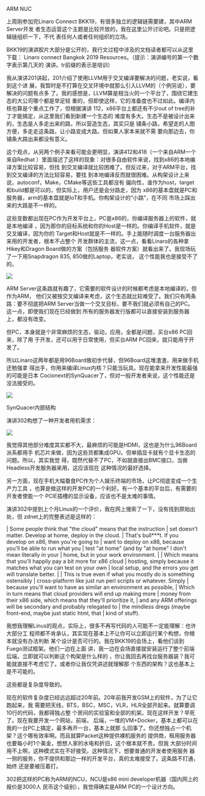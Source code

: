     
ARM NUC

上周刚参加完Linaro Connect BKK19，有很多独立的逻辑链需要建，其中ARM Server开发
者生态运营这个主题是比较开放的，我在这里公开讨论吧。只是把逻辑链组织一下，不代
表任何人或者任何组织的立场。

BKK19的演讲胶片大部分是公开的，我行文过程中涉及的文档读者都可以从这里下载：
Linaro connect Bangkok 2019 Resources。（提示：演讲编号的第一个数字表示第几天的
演讲。tr前缀的表示是培训）

我从演讲201讲起，201介绍了使用LLVM用于交叉编译要解决的问题，老实说，看到这个进
展，我暂时是不打算在交叉环境中就那么引入LLVM的（个例另说），要解决的问题有点多
了。我的感想是，LLVM算是相当火的一个平台了，围绕它建生态的大公司哪个都是举足轻
重的，但即使这样，它的准备度也不过如此。编译内核也算是个重点工作了，但根据演讲
112，x86平台上都还有不少out of tree的补丁才能搞定，从这里我们看到新建一个生态的
难度有多大。生态不是被设计出来的，生态是人多走出来的路，所以营造生态，其实只是
铺条小路，希望走的人图方便，多走走这条路，让小路变成大路。但如果人家本来就不需
要向那边去，你铺条大路出来都没有意义。

这个观点，从另两个例子来看可能会更明显，演讲412和418（一个来自ARM一个来自Redhat
）里面描述了这样的现象：对很多自由软件来说，找到x86的本地编译方案比较容易，但找
到交叉编译就比较困难了。但反过来，对于ARM平台，找到交叉编译的方法比较容易，要找
到本地编译反而就很困难。从构架设计上来说，autoconf，Make，CMake等这些工具都没有
偏向性，谁作为host，target和build都是可以的，但实际上，用户还是会分路走，因为
x86的基本盘就是PC和服务器，arm的基本盘就是IoT和手机。你构架设计的“小路”，在不同
市场上踩出来的大路是不一样的。

这些变数都出现在PC作为开发平台上，PC是x86的，你编译服务器上的软件，就是本地编译
，因为那你的目标系统和你的Host是一样的。你编译手机软件，就是交叉编译，因为你的
Target和Host就是不一样的。手上能随时调度一台服务器出来用的开发者，根本不占整个
开发群体的主流，这一点，看看Linaro的各种拿Hikey和Dragon Board做的方案（包括服务
器软件方案）就看出来了。我现场玩了一下用Snapdragon 835, 850做的Laptop，老实说，
这个性能我也是接受不了的。

![](_static/linaro-ad1.jpg)

ARM Server这条路就有趣了，它需要的软件设计的时候都考虑是本地编译的，但作为ARM，
他们又被按交叉编译来考虑，这个生态就比较难受了。我们只有两条路：要不彻底把ARM
Server当做一个交叉目标，要不我们就必须有自己的PC。这一点，即使我们现在已经做到
所有的服务器发行版都可以直接安装到服务器上，都没有改变。

但PC，本身就是个非常麻烦的生态，驱动，应用，全都是问题，买台x86 PC回来，除了用
于开发，还可以用于日常使用，但买台ARM PC回来，就只能用于开发了。

所以Linaro这两年都是用96Board做初步代替，但96Board这堆渣渣，用来做手机还勉强拿
得出手，你用来编译Linux内核？只能当玩具。现在能拿来开发性能最强的可能是日本
Cocionext的SynQuacer了，但对一般开发者来说，这个性能还是没法接受的。

![](_static/synquacer.jpg)

  SynQuacer内部结构

演讲302构想了一种开发者用机需求：

![](_static/linaro-ad2.jpg)

我觉得其他部分难度其实都不大，最麻烦的可能是HDMI，这也是为什么96Board派系都用手
机芯片来做，因为这些货都集成GPU。但单插显卡就有个显卡生态的问题。所以，其实我觉
得，既然代替不了PC，不如就直接出BMC接口，当做Headless开发服务器来用，这应该现在
这种情况的最好选择。

另一方面，现在手机大幅蚕食PC作为个人娱乐终端的市场，让PC彻底变成一个生产力工具
，也算是做这样的开发PC的一个利好。有一个基本的平台后，有需要的开发者使能一个
PCIE插槽的显示设备，应该也不是太难的事情。

演讲302中提到上个月Linus的一个评价，我在网上搜索了一下，没有找到原始出处，但
zdnet上的完整表述是这样的：

  | Some people think that "the cloud" means that the instruction
  | set doesn't matter. Develop at home, deploy in the cloud.
  | That's bull***t. If you develop on x86, then you're going to 
  | want to deploy on x86, because you'll be able to run what you 
  | test "at home" (and by "at home" I don't mean literally in your 
  | home, but in your work environment.
  |
  | Which means that you'll happily pay a bit more for x86 cloud
  | hosting, simply because it matches what you can test on your own
  | local setup, and the errors you get will translate better.
  |
  | This is true even if what you mostly do is something ostensibly 
  | cross-platform like just run perl scripts or whatever. Simply 
  | because you'll want to have as similar an environment as possible, 
  | Which in turn means that cloud providers will end up making more
  | money from their x86 side, which means that they'll prioritize it,
  | and any ARM offerings will be secondary and probably relegated to
  | the mindless dregs (maybe front-end, maybe just static html, that
  | kind of stuff).

我想我理解Linus的观点，实际上，很多不再写代码的人可能不一定能理解：也许大部分工
程师都不肯承认，其实现在基本上不让你可以立即运行某个构想，你根本就没有办法判断
某个设计是否可行的。我在BKK19的会场上，看他们谈到Fuego测试框架。他们一边在上面
讲，我一边在会场直接就安装运行了整个前端后端，立即就可以判断这个构架是什么样的
，你让我回去再找台服务器装？我可能就直接不考虑它了。或者你让我仅凭讲述就理解那
个东西的架构？这也基本上是不可能的。

这些都是复杂度导致的。

现在的软件复杂度已经远远超过20年前。20年前我开发GSM上的软件，为了让它跑起来，我
需要把天线，BTS，BSC，MSC，VLR，HLR全部开起来。就算要调10行的代码，我都得独占整
个房间的实验室和全部的机架。现在这样开发？早死了。现在我要开发一个网站，前端，
后端，一堆的VM+Docker，基本上都可以在我的一台PC上搞定，最多再开一台，基本上就那
么回事了。你还想独占一个机架？这个哪有效率啊。而且就算Packet这种提供裸机服务的
提供商，租用服务器也要每小时1个美金，想想人家的水电和折旧，这个根本就不贵。但我
大部分时间用不上啊，这种模式实在不好接受。这种情况下，想要普通的开发者使用服务
器一侧的服务，你不提供和那边一样的开发平台，真的太难接受了。这条路不打通，始终
还是要被压着打。

302把这样的PC称为ARM的NCU，NCU是x86 mini developer机器（国内网上的报价是3000人
民币这个级别），我觉得确实是ARM PC的一个设计方向。
